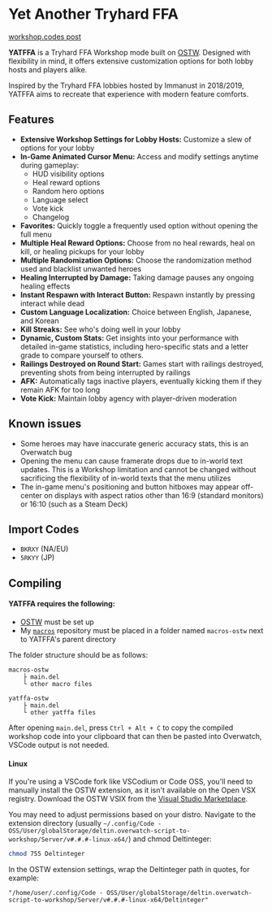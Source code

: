 # **Yet Another Tryhard FFA**
[workshop.codes post](https://workshop.codes/BKRXY)

**YATFFA** is a Tryhard FFA Workshop mode built on [OSTW](https://github.com/ItsDeltin/Overwatch-Script-To-Workshop). Designed with flexibility in mind, it offers extensive customization options for both lobby hosts and players alike.

Inspired by the Tryhard FFA lobbies hosted by Immanust in 2018/2019, YATFFA aims to recreate that experience with modern feature comforts.

## Features
- **Extensive Workshop Settings for Lobby Hosts:** Customize a slew of options for your lobby
- **In-Game Animated Cursor Menu:** Access and modify settings anytime during gameplay:
    - HUD visibility options
    - Heal reward options
    - Random hero options
    - Language select
    - Vote kick
    - Changelog
- **Favorites:** Quickly toggle a frequently used option without opening the full menu
- **Multiple Heal Reward Options:** Choose from no heal rewards, heal on kill, or healing pickups for your lobby
- **Multiple Randomization Options:** Choose the randomization method used and blacklist unwanted heroes
- **Healing Interrupted by Damage:** Taking damage pauses any ongoing healing effects
- **Instant Respawn with Interact Button:** Respawn instantly by pressing interact while dead
- **Custom Language Localization:** Choice between English, Japanese, and Korean
- **Kill Streaks:** See who's doing well in your lobby
- **Dynamic, Custom Stats:** Get insights into your performance with detailed in-game statistics, including hero-specific stats and a letter grade to compare yourself to others.
- **Railings Destroyed on Round Start:** Games start with railings destroyed, preventing shots from being interrupted by railings
- **AFK:** Automatically tags inactive players, eventually kicking them if they remain AFK for too long
- **Vote Kick:** Maintain lobby agency with player-driven moderation

## Known issues
- Some heroes may have inaccurate generic accuracy stats, this is an Overwatch bug
- Opening the menu can cause framerate drops due to in-world text updates. This is a Workshop limitation and cannot be changed without sacrificing the flexibility of in-world texts that the menu utilizes
- The in-game menu's positioning and button hitboxes may appear off-center on displays with aspect ratios other than 16:9 (standard monitors) or 16:10 (such as a Steam Deck)

## Import Codes
- `BKRXY` (NA/EU)
- `5RKYY` (JP)

## Compiling
#### YATFFA requires the following:
- [OSTW](https://github.com/ItsDeltin/Overwatch-Script-To-Workshop/wiki/Getting-Started) must be set up
- My [`macros`](https://github.com/scorttt/macros-ostw) repository must be placed in a folder named `macros-ostw` next to YATFFA's parent directory

The folder structure should be as follows:
```
macros-ostw
    ├ main.del
    └ other macro files

yatffa-ostw
    ├ main.del
    └ other yatffa files
```
After opening `main.del`, press `Ctrl + Alt + C` to copy the compiled workshop code into your clipboard that can then be pasted into Overwatch, VSCode output is not needed.

#### Linux
If you're using a VSCode fork like VSCodium or Code OSS, you'll need to manually install the OSTW extension, as it isn't available on the Open VSX registry. Download the OSTW VSIX from the [Visual Studio Marketplace](https://marketplace.visualstudio.com/items?itemName=Deltin.overwatch-script-to-workshop). 

You may need to adjust permissions based on your distro. Navigate to the extension directory (usually `~/.config/Code - OSS/User/globalStorage/deltin.overwatch-script-to-workshop/Server/v#.#.#-linux-x64/`) and chmod Deltinteger:

```bash
chmod 755 Deltinteger
```

In the OSTW extension settings, wrap the Deltinteger path in quotes, for example:

```
"/home/user/.config/Code - OSS/User/globalStorage/deltin.overwatch-script-to-workshop/Server/v#.#.#-linux-x64/Deltinteger"
```

